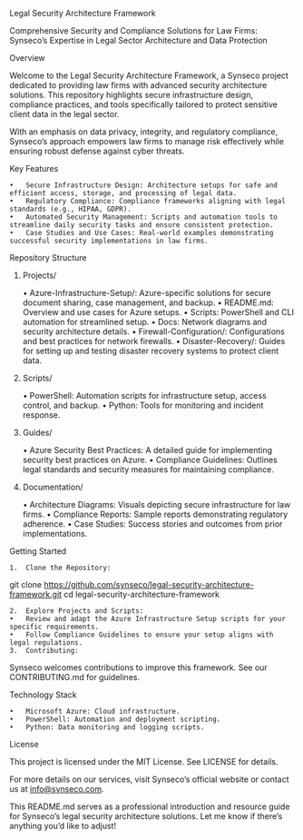 Legal Security Architecture Framework

Comprehensive Security and Compliance Solutions for Law Firms: Synseco’s Expertise in Legal Sector Architecture and Data Protection

Overview

Welcome to the Legal Security Architecture Framework, a Synseco project dedicated to providing law firms with advanced security architecture solutions. This repository highlights secure infrastructure design, compliance practices, and tools specifically tailored to protect sensitive client data in the legal sector.

With an emphasis on data privacy, integrity, and regulatory compliance, Synseco’s approach empowers law firms to manage risk effectively while ensuring robust defense against cyber threats.

Key Features

	•	Secure Infrastructure Design: Architecture setups for safe and efficient access, storage, and processing of legal data.
	•	Regulatory Compliance: Compliance frameworks aligning with legal standards (e.g., HIPAA, GDPR).
	•	Automated Security Management: Scripts and automation tools to streamline daily security tasks and ensure consistent protection.
	•	Case Studies and Use Cases: Real-world examples demonstrating successful security implementations in law firms.

Repository Structure

1. Projects/

	•	Azure-Infrastructure-Setup/: Azure-specific solutions for secure document sharing, case management, and backup.
	•	README.md: Overview and use cases for Azure setups.
	•	Scripts: PowerShell and CLI automation for streamlined setup.
	•	Docs: Network diagrams and security architecture details.
	•	Firewall-Configuration/: Configurations and best practices for network firewalls.
	•	Disaster-Recovery/: Guides for setting up and testing disaster recovery systems to protect client data.

2. Scripts/

	•	PowerShell: Automation scripts for infrastructure setup, access control, and backup.
	•	Python: Tools for monitoring and incident response.

3. Guides/

	•	Azure Security Best Practices: A detailed guide for implementing security best practices on Azure.
	•	Compliance Guidelines: Outlines legal standards and security measures for maintaining compliance.

4. Documentation/

	•	Architecture Diagrams: Visuals depicting secure infrastructure for law firms.
	•	Compliance Reports: Sample reports demonstrating regulatory adherence.
	•	Case Studies: Success stories and outcomes from prior implementations.

Getting Started

	1.	Clone the Repository:

git clone https://github.com/synseco/legal-security-architecture-framework.git
cd legal-security-architecture-framework


	2.	Explore Projects and Scripts:
	•	Review and adapt the Azure Infrastructure Setup scripts for your specific requirements.
	•	Follow Compliance Guidelines to ensure your setup aligns with legal regulations.
	3.	Contributing:
Synseco welcomes contributions to improve this framework. See our CONTRIBUTING.md for guidelines.

Technology Stack

	•	Microsoft Azure: Cloud infrastructure.
	•	PowerShell: Automation and deployment scripting.
	•	Python: Data monitoring and logging scripts.

License

This project is licensed under the MIT License. See LICENSE for details.

For more details on our services, visit Synseco’s official website or contact us at info@synseco.com.

This README.md serves as a professional introduction and resource guide for Synseco’s legal security architecture solutions. Let me know if there’s anything you’d like to adjust!
